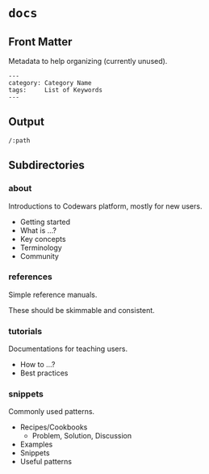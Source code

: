 # `docs`

## Front Matter

Metadata to help organizing (currently unused).

```
---
category: Category Name
tags:     List of Keywords
---
```

## Output

`/:path`


## Subdirectories

### about

Introductions to Codewars platform, mostly for new users.

- Getting started
- What is ...?
- Key concepts
- Terminology
- Community

### references

Simple reference manuals.

These should be skimmable and consistent.

### tutorials

Documentations for teaching users.

- How to ...?
- Best practices

### snippets

Commonly used patterns.

- Recipes/Cookbooks
  - Problem, Solution, Discussion
- Examples
- Snippets
- Useful patterns

